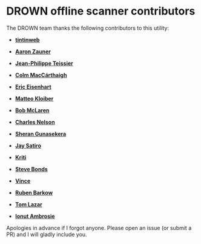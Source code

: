 DROWN offline scanner contributors
============================================

The DROWN team thanks the following contributors to this utility:

* **[tintinweb](https://github.com/tintinweb)**

* **[Aaron Zauner](https://github.com/azet)**

* **[Jean-Philippe Teissier](https://github.com/jipegit)**

* **[Colm MacCárthaigh](https://github.com/colmmacc)**

* **[Eric Eisenhart](https://github.com/freiheit)**

* **[Matteo Kloiber](https://github.com/Matt3o12)**

* **[Bob McLaren](https://github.com/bobmclaren)**

* **[Charles Nelson](https://github.com/cnelsonsic)**

* **[Sheran Gunasekera](https://github.com/sheran)**

* **[Jay Satiro](https://github.com/jay)**

* **[Kriti](https://github.com/kritiagg)**

* **[Steve Bonds](https://github.com/sbonds)**

* **[Vince](https://github.com/darkain)**

* **[Ruben Barkow](https://github.com/rubo77)**

* **[Tom Lazar](https://github.com/tomster)**

* **[Ionut Ambrosie](https://github.com/iambrosie)**

Apologies in advance if I forgot anyone.
Please open an issue (or submit a PR) and I will gladly include you.

